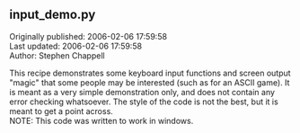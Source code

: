 ## input_demo.py  
Originally published: 2006-02-06 17:59:58  
Last updated: 2006-02-06 17:59:58  
Author: Stephen Chappell  
  
This recipe demonstrates some keyboard input functions and screen output "magic" that some people may be interested (such as for an ASCII game). It is meant as a very simple demonstration only, and does not contain any error checking whatsoever. The style of the code is not the best, but it is meant to get a point across.<br>NOTE: This code was written to work in windows.